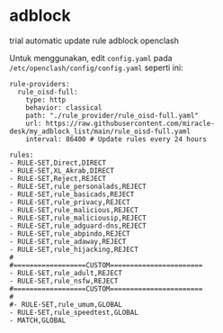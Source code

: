 # adblock
trial automatic update rule adblock openclash

Untuk menggunakan, edit `config.yaml` pada `/etc/openclash/config/config.yaml` seperti ini:
```
rule-providers:
  rule_oisd-full:
    type: http
    behavior: classical
    path: "./rule_provider/rule_oisd-full.yaml"
    url: https://raw.githubusercontent.com/miracle-desk/my_adblock_list/main/rule_oisd-full.yaml
    interval: 86400 # Update rules every 24 hours
    
rules:
- RULE-SET,Direct,DIRECT
- RULE-SET,XL_Akrab,DIRECT
- RULE-SET,Reject,REJECT
- RULE-SET,rule_personalads,REJECT
- RULE-SET,rule_basicads,REJECT
- RULE-SET,rule_privacy,REJECT
- RULE-SET,rule_malicious,REJECT
- RULE-SET,rule_maliciousip,REJECT
- RULE-SET,rule_adguard-dns,REJECT
- RULE-SET,rule_abpindo,REJECT
- RULE-SET,rule_adaway,REJECT
- RULE-SET,rule_hijacking,REJECT
#
#==================CUSTOM=======================
- RULE-SET,rule_adult,REJECT
- RULE-SET,rule_nsfw,REJECT
#==================CUSTOM=======================
#
#- RULE-SET,rule_umum,GLOBAL
- RULE-SET,rule_speedtest,GLOBAL
- MATCH,GLOBAL
```
